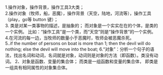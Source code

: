 1.操作对象，操作背景，操作工具3大类；<br>
 2.操作对象（牧师，船，恶魔），操作背景（天空，陆地，河流等），操作工具（play，go等 button 键）；<br>
  3. 类是对某一类事物的描述，是抽象的； 而对象是一个实实在在的个体，是类的一个实例。 比如：“操作工具”是一个类，而“天空”则是“操作背景”的一个实例。<br>
   4.在河流的每一边，当牧师的数量小于恶魔时，牧师会被恶魔杀死。<br>
 5..if the number of persons on boat is more than 1; then the devil will do nothing; else the devil will move into the boat; 6.“对象”：分析一个句子的语法，找出名词和动词，名词就是对象，动词则是对象的方法（即函数）。类没有动词。 2、对象是函数、变量的集合体； 而类是一组函数和变量的集合体， 即类是一组具有相同属性的对象集合体。
